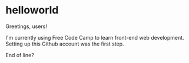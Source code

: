# helloworld

Greetings, users!

I'm currently using Free Code Camp to learn front-end web development. Setting up this Github account was the first step.

End of line?
